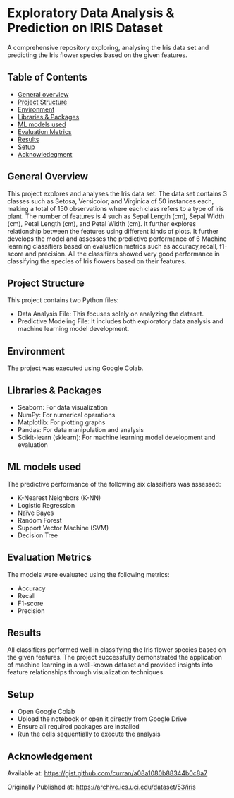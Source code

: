 # Exploratory Data Analysis & Prediction on IRIS Dataset

A comprehensive repository exploring, analysing the Iris data set and predicting the Iris flower species based on the given features.

## Table of Contents

* [General overview](#general-overview)
* [Project Structure](#project-structure)
* [Environment](#environment)
* [Libraries & Packages](#libraries-&-packages)
* [ML models used](#ml-models-used)
* [Evaluation Metrics](#evaluation-metrics)
* [Results](#results)
* [Setup](#setup)
* [Acknowledegment](#acknowledgement)

## General Overview

This project explores and analyses the Iris data set. The data set contains 3 classes such as Setosa, Versicolor, and Virginica of 50 instances each, making a total of 150 observations where each class refers to a type of iris plant. The number of features is 4 such as Sepal Length (cm), Sepal Width (cm), Petal Length (cm), and Petal Width (cm). It further explores relationship between the features using different kinds of plots. It further develops the model and assesses the predictive performance of 6 Machine learning classifiers based on evaluation metrics such as accuracy,recall, f1-score and precision. All the classifiers showed very good performance in classifying the species of Iris flowers based on their features. 

## Project Structure
This project contains two Python files:
* Data Analysis File: This focuses solely on analyzing the dataset.
* Predictive Modeling File: It includes both exploratory data analysis and machine learning model development.

## Environment

The project was executed using Google Colab.

## Libraries & Packages 

* Seaborn: For data visualization
* NumPy: For numerical operations
* Matplotlib: For plotting graphs
* Pandas: For data manipulation and analysis
* Scikit-learn (sklearn): For machine learning model development and evaluation
  
## ML models used

The predictive performance of the following six classifiers was assessed:
* K-Nearest Neighbors (K-NN)
* Logistic Regression
* Naïve Bayes
* Random Forest
* Support Vector Machine (SVM)
* Decision Tree

## Evaluation Metrics

The models were evaluated using the following metrics:
* Accuracy
* Recall
* F1-score
* Precision

## Results

All classifiers performed well in classifying the Iris flower species based on the given features. The project successfully demonstrated the application of machine learning in a well-known dataset and provided insights into feature relationships through visualization techniques.

## Setup

* Open Google Colab
* Upload the notebook or open it directly from Google Drive
* Ensure all required packages are installed
* Run the cells sequentially to execute the analysis

## Acknowledgement

Available at:  https://gist.github.com/curran/a08a1080b88344b0c8a7 

Originally Published at:  https://archive.ics.uci.edu/dataset/53/iris










